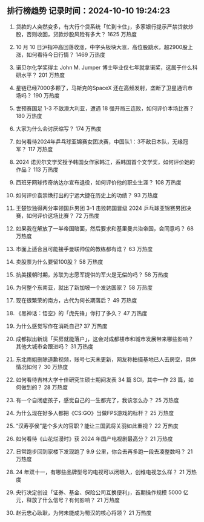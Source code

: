 
## 排行榜趋势 记录时间：2024-10-10 19:24:23
  
  1. 贷款的人突然变多，有大行个贷系统「忙到卡住」，多家银行提示严禁贷款炒股，否则收回，贷款炒股风险有多大？ 1625 万热度
    
  2. 10 月 10 日沪指冲高回落收涨，中字头板块大涨，高位股跳水，超2900股上涨，如何看待今日行情？ 1469 万热度
    
  3. 诺贝尔化学奖得主 John M. Jumper 博士毕业仅七年就拿诺奖，这属于什么科研水平？ 201 万热度
    
  4. 星链已经7000多颗了，马斯克的SpaceX 还在高频发射，垄断了卫星通讯市场吗？ 190 万热度
    
  5. 世预赛国足 1-3 不敌澳大利亚，遭遇 18 强开局三连败，如何评价本场比赛？ 180 万热度
    
  6. 大家为什么会讨厌缩写？ 174 万热度
    
  7. 如何看待2024年乒乓球亚锦赛女团决赛，中国队1：3不敌日本队，无缘冠军？ 117 万热度
    
  8. 2024 诺贝尔文学奖授予韩国女作家韩江，系韩国首个文学奖，如何评价她的作品？ 113 万热度
    
  9. 西班牙网球传奇纳达尔宣布退役，如何评价他的职业生涯？ 108 万热度
    
  10. 如何评价袁崇焕打出的宁远大捷在历史上的功绩？ 93 万热度
    
  11. 王楚钦独得两分率领国乒男团 3-1 击败韩国晋级 2024 乒乓球亚锦赛男团决赛，如何评价这场比赛？ 72 万热度
    
  12. 如果我在解放了一半帝国暗面，然后要求和基里曼共治帝国，会同意吗？ 68 万热度
    
  13. 市面上适合且可能接手曼联帅位的教练都有谁？ 63 万热度
    
  14. 卖股票为什么要留100股？ 58 万热度
    
  15. 抗美援朝时期，苏联为志愿军提供的军火是无偿的吗？ 58 万热度
    
  16. 为何整个东南亚，就出了新加坡一个发达国家？ 58 万热度
    
  17. 现在很繁荣的南方，古代为何长期落后？ 49 万热度
    
  18. 《黑神话：悟空》的「虎先锋」你打了多久？ 47 万热度
    
  19. 为什么感觉写作在消耗自己? 37 万热度
    
  20. 成都拟出新规「买房就能落户」，这会对成都楼市和城市发展带来哪些影响？其他大城市会跟进吗？ 31 万热度
    
  21. 东北雨姐删除道歉视频，账号七天未更新，网友称拍摄基地已人去房空，具体情况如何？ 30 万热度
    
  22. 如何看待吉林大学十佳研究生硕士期间发表 34 篇 SCI，其中一作 23 篇，如何做到的？ 28 万热度
    
  23. 有一个自闭症孩子，感觉自己的一生都完了，我该怎么办？ 25 万热度
    
  24. 为什么现在好多人都把《CS:GO》当做FPS游戏的标杆？ 25 万热度
    
  25. “汉寿亭侯”是个多大的官职？能让三国武将关羽如此重视？ 22 万热度
    
  26. 如何看待《山花烂漫时》获 2024 年国产电视剧最高分？ 21 万热度
    
  27. 日常跑步回到家楼下发现跑了 9.9 公里，你会去再多跑一段去凑整数吗？ 21 万热度
    
  28. 24 年双十一，有哪些品牌型号的电视可以闭眼入，创维电视怎么样？ 21 万热度
    
  29. 央行决定创设「证券、基金、保险公司互换便利」，首期操作规模 5000 亿元，释放了什么信号？有何影响？ 21 万热度
    
  30. 赵云忠心耿耿，为何未能成为蜀汉的核心将领？ 21 万热度
    